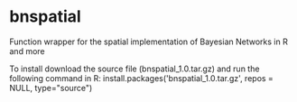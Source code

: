 # bnspatial
Function wrapper for the spatial implementation of Bayesian Networks in R and more

To install download the source file (bnspatial_1.0.tar.gz) and run the following command in R:
install.packages('bnspatial_1.0.tar.gz', repos = NULL, type="source")
